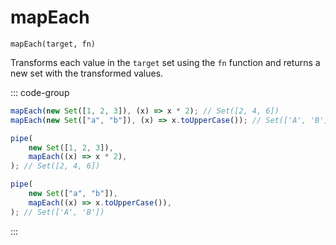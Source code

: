 # mapEach

`mapEach(target, fn)`

Transforms each value in the `target` set using the `fn` function and returns a new set with the transformed values.

::: code-group

```ts [data-first]
mapEach(new Set([1, 2, 3]), (x) => x * 2); // Set([2, 4, 6])
mapEach(new Set(["a", "b"]), (x) => x.toUpperCase()); // Set(['A', 'B'])
```

```ts [data-last]
pipe(
    new Set([1, 2, 3]),
    mapEach((x) => x * 2),
); // Set([2, 4, 6])

pipe(
    new Set(["a", "b"]),
    mapEach((x) => x.toUpperCase()),
); // Set(['A', 'B'])
```

:::
